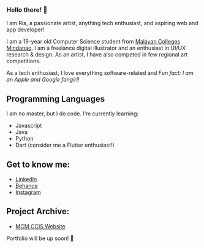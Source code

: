 ### Hello there! 👋

I am Ria, a passionate artist, anything tech enthusiast, and aspiring web and app developer!

I am a 19-year old Computer Science student from [Malayan Colleges Mindanao](https://mcm.edu.ph). I am a freelance digital illustrator and an enthusiast in UI/UX research & design. As an artist, I have also competed in few regional art competitions.

As a tech enthusiast, I love everything software-related and *Fun fact: I am an Apple and Google fangirl!*

## Programming Languages

I am no master, but I do code. I'm currently learning:

- Javascript
- Java
- Python
- Dart (consider me a Flutter enthusiast!)

## Get to know me:
- [LinkedIn](www.linkedin.com/in/riritheartist)
- [Behance](www.behance.net/riritheartist)
- [Instagram](www.instagram.com/riritheartist)

## Project Archive:
- [MCM CCIS Website](http://mcm-ccis.org/)

Portfolio will be up soon! 🤞

<!--
**riaacordero/riaacordero** is a ✨ _special_ ✨ repository because its `README.md` (this file) appears on your GitHub profile.

Here are some ideas to get you started:

- 🔭 I’m currently working on ...
- 🌱 I’m currently learning ...
- 👯 I’m looking to collaborate on ...
- 🤔 I’m looking for help with ...
- 💬 Ask me about ...
- 📫 How to reach me: ...
- 😄 Pronouns: ...
- ⚡ Fun fact: ...
-->
